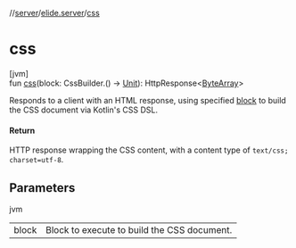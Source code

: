 //[server](../../index.md)/[elide.server](index.md)/[css](css.md)

# css

[jvm]\
fun [css](css.md)(block: CssBuilder.() -&gt; [Unit](https://kotlinlang.org/api/latest/jvm/stdlib/kotlin/-unit/index.html)): HttpResponse&lt;[ByteArray](https://kotlinlang.org/api/latest/jvm/stdlib/kotlin/-byte-array/index.html)&gt;

Responds to a client with an HTML response, using specified [block](css.md) to build the CSS document via Kotlin's CSS DSL.

#### Return

HTTP response wrapping the CSS content, with a content type of `text/css; charset=utf-8`.

## Parameters

jvm

| | |
|---|---|
| block | Block to execute to build the CSS document. |
